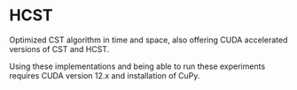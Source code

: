 # HCST
Optimized CST algorithm in time and space, also offering CUDA accelerated versions of CST and HCST.

Using these implementations and being able to run these experiments requires CUDA version 12.x and installation of CuPy.
